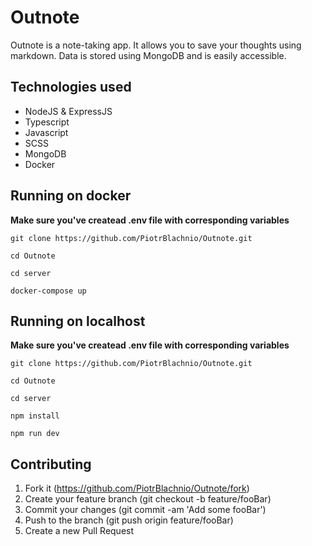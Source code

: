 # Outnote
Outnote is a note-taking app. It allows you to save your thoughts using markdown. Data is stored using MongoDB and is easily accessible.

## Technologies used
* NodeJS & ExpressJS
* Typescript
* Javascript
* SCSS
* MongoDB
* Docker

## Running on docker
__Make sure you've createad .env file with corresponding variables__
```
git clone https://github.com/PiotrBlachnio/Outnote.git
```

```
cd Outnote
```

```
cd server
```

```
docker-compose up
```

## Running on localhost
__Make sure you've createad .env file with corresponding variables__
```
git clone https://github.com/PiotrBlachnio/Outnote.git
```

```
cd Outnote
```

```
cd server
```

```
npm install
```

```
npm run dev
```

## Contributing
1. Fork it (https://github.com/PiotrBlachnio/Outnote/fork)
1. Create your feature branch (git checkout -b feature/fooBar)
1. Commit your changes (git commit -am 'Add some fooBar')
1. Push to the branch (git push origin feature/fooBar)
1. Create a new Pull Request
